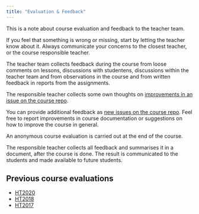 ```yaml
---
title: "Evaluation & Feedback"
---
```


This is a note about course evaluation and feedback to the teacher team.

If you feel that something is wrong or missing, start by letting the teacher know about it. Always communicate your concerns to the closest teacher, or the course responsible teacher.

The teacher team collects feedback during the course from loose comments on lessons, discussions with studentens, discussions within the teacher team and from observations in the course and from written feedback in reports from the assignments.

The responsible teacher collects some own thoughts on [improvements in an issue on the course repo](https://gitlab.lnu.se/1dv525/content/CoursePress/-/issues/2).

You can provide additional feedback as [new issues on the course repo](https://gitlab.lnu.se/1dv525/content/CoursePress/-/issues). Feel free to report improvements in course documentation or suggestions on how to improve the course in general.

An anonymous course evaluation is carried out at the end of the course.

The responsible teacher collects all feedback and summarises it in a document, after the course is done. The result is communicated to the students and made available to future students.



Previous course evaluations
---------------------------

* [HT2020](https://drive.google.com/file/d/1Bjg0WdHNk1Yu_QmYGu2j6DfSo9yvDRTl/view?usp=sharing)
* [HT2018](https://github.com/1dv525/syllabus/blob/master/evaluations/1DV525-HT18.pdf)
* [HT2017](https://github.com/1dv525/syllabus/blob/master/evaluations/1DV525-HT17.pdf)
